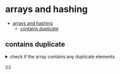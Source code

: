 # arrays and hashing

- [arrays and hashing](#arrays-and-hashing)
  - [contains duplicate](#problem)

## contains duplicate 
<details>
<summary>check if the array contains any duplicate elements</summary>

### description
Given an integer array `nums`, return `true` if any value appears **at least twice** in the array, and return `false` if every element is distinct.

### examples
example 1:
input: nums = [1,2,3,1]
output: true

example 2:
input: nums = [1,2,3,4]
output: false

example 3:
input: nums = [1,1,1,3,3,4,3,2,4,2]
output: true

### solution
[solution](./src/main/java/dev/nj/solutions/ContainsDuplicate.java)
[test](./src/test/java/dev/nj/solutions/ContainsDuplicateTests.java)

</details>

[<<](../README.md)
<!--
:%s/\(Sample \(Input\|Output\) \d:\)\n\(.*\)/```\r\r**\1**\r```\3/gc
<details>
<summary></summary>

## 
### description

### solution

</details>
-->

